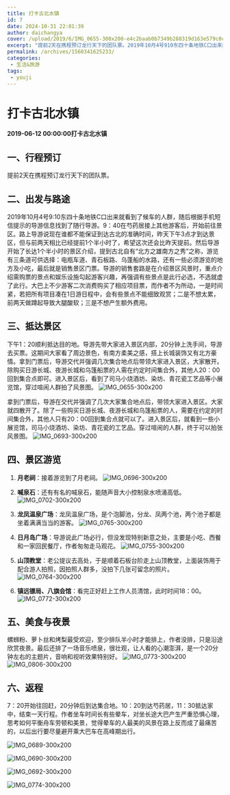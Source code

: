```yaml
---
title: 打卡古北水镇
id: 7
date: 2024-10-31 22:01:39
author: daichangya
cover: /upload/2019/6/IMG_0655-300x200-e4c2baab0b7349b288319d163e579c0c.jpg
excerpt: "提前2天在携程预订龙行天下的团队票。2019年10月4号910东四十条地铁C口出来就看到了候车的人群，随后根据手机短信提示的导游信息找到了随行导游。9：40在芍药居接上其他游客后，我们就开始前往景区。路上导游说现在谁都不能保证到达古北的准确时间，昨天下午3点才到达景区，但是与前两天相比已经是提前1"
permalink: /archives/1560341625233/
categories:
 - 生活&旅游
tags: 
 - youji
---
```


# 打卡古北水镇
**2019-06-12 00:00:00打卡古北水镇**

## 一、行程预订
提前2天在携程预订龙行天下的团队票。

## 二、出发与路途
2019年10月4号9:10东四十条地铁C口出来就看到了候车的人群，随后根据手机短信提示的导游信息找到了随行导游。9：40在芍药居接上其他游客后，开始前往景区。路上导游说现在谁都不能保证到达古北的准确时间，昨天下午3点才到达景区，但与前两天相比已经提前1个半小时了，希望这次还会比昨天提前。然后导游开始了长达1个半小时的景区介绍，提到古北自有“北方之雄南方之秀”之称，游览有三条道可供选择：电瓶车道、青石板路、乌蓬船的水路，还有一些必须游览的地方及小吃，最后就是销售景区门票。导游的销售套路是在介绍景区风景时，重点介绍需购票的景点和娱乐设施勾起游客兴趣，再强调有些景点是此行必选，不选就虚了此行。大巴上不少游客二次消费购买了相应项目票，而作者不为所动，一是时间紧，若把所有项目凑在1日游日程中，会有些景点不能细致观赏；二是不想太累，前两天做蹲起导致大腿酸软；三是不想产生额外费用。

## 三、抵达景区
下午1：20顺利抵达目的地。导游先带大家进入景区内部，20分钟上洗手间，导游去买票。这期间大家看了周边景色，有南方柔美之感，搭上长城装饰又有北方豪情。拿到门票后，导游交代并强调几次集合地点后带领大家进入景区，大家散开。除购买日游长城、夜游长城和乌篷船票的人需在约定时间集合外，其他人20：00回到集合点即可。进入景区后，看到了司马小烧酒坊、染坊、青花瓷工艺品等小展览馆，穿过喧闹人群拍了风景图。
![IMG_0655-300x200](https://images.jsdiff.com/upload/2019/6/IMG_0655-300x200-e4c2baab0b7349b288319d163e579c0c.jpg)

拿到门票后，导游在交代并强调了几次大家集合地点后，带领大家进入景区。大家就四散开了。除了一些购买日游长城、夜游长城和乌篷船票的人，需要在约定的时间集合外，其他人只有20：00回到集合点就可以了。进入景区后，就看到一些小展览馆，司马小烧酒坊、染坊、青花瓷的工艺品。穿过喧闹的人群，终于可以拍张风景图。
![IMG_0693-300x200](https://images.jsdiff.com/upload/2019/6/IMG_0693-300x200-d8c58deace6d4955a1539b1a10ca68e9.jpg)

## 四、景区游览
1. **月老祠**：接着游览到了月老祠。
![IMG_0696-300x200](https://images.jsdiff.com/upload/2019/6/IMG_0696-300x200-c83c0803368b4a0eacc0c59ed3801a7e.jpg)

2. **喊泉石**：还有有名的喊泉石，能随声音大小控制泉水喷涌高低。
![IMG_0702-300x200](https://images.jsdiff.com/upload/2019/6/IMG_0702-300x200-bd79dbf9ec654e68b7b0a2cd455b8196.jpg)

3. **龙凤温泉广场**：龙凤温泉广场，是个泡脚池，分龙、凤两个池，两个池子都是坐着满满当当的游客。
![IMG_0765-300x200](https://images.jsdiff.com/upload/2019/6/IMG_0765-300x200-2de3d31ed34140ab9371af1e6d8e1989.jpg)

4. **日月岛广场**：导游说此广场必行，但没发现特别新意之处，主要是小吃、西餐和一家回民餐厅，作者匆匆走马观花。
![IMG_0755-300x200](https://images.jsdiff.com/upload/2019/6/IMG_0755-300x200-fc35361e74de40adab8a4a4878e2a541.jpg)

5. **山顶教堂**：老公提议去高处，于是顺着石板台阶走上山顶教堂，上面装饰用于配合游人拍照，因拍照人群多，没拍下几张可留念的照片。
![IMG_0764-300x200](https://images.jsdiff.com/upload/2019/6/IMG_0764-300x200-d51f7db05a294f618440cb0cc5ff7c0d.jpg)

6. **镇远镖局、八旗会馆**：看完正好赶上工作人员清馆，此时时间18：00。
![IMG_0772-300x200](https://images.jsdiff.com/upload/2019/6/IMG_0772-300x200-5465e5bdb6c8477fbf170663d439d825.jpg)


## 五、美食与夜景
螺蛳粉、萝卜丝和烤梨最受欢迎，至少排队半小时才能排上，作者没排，只是沿途欣赏夜景。最后还排了一场音乐喷泉，很壮观，让人看的心潮澎湃，是一个20分钟左右的主题片，音响和视听效果特别好。
![IMG_0773-300x200](https://images.jsdiff.com/upload/2019/6/IMG_0773-300x200-bd6e3213c70b4917a8baa00dc465ad59.jpg)
![IMG_0806-300x200](https://images.jsdiff.com/upload/2019/6/IMG_0806-300x200-27e202dba6c948978dd8d6ca2f92c934.jpg)


## 六、返程
7：20开始往回赶，20分钟后到达集合地。10：20到达芍药居，11：30抵达家中，结束一天行程。作者坐车时间长有些晕车，对坐长途大巴产生严重恐惧心理，思考如何平衡舟车劳顿和美景，觉得晕车的人最美的风景在路上反而成了最痛苦的，以后出行要尽量避开乘大巴车在高峰期出行。

![IMG_0689-300x200](https://images.jsdiff.com/upload/2019/6/IMG_0689-300x200-1c03dfd289f34c81bd4edbcdbb8cc21d.jpg)

![IMG_0690-300x200](https://images.jsdiff.com/upload/2019/6/IMG_0690-300x200-276eb105323541ec94ef4fd41acd828d.jpg)

![IMG_0692-300x200](https://images.jsdiff.com/upload/2019/6/IMG_0692-300x200-8def58ca79dd46db92b89983dc30511c.jpg)

![IMG_0774-300x200](https://images.jsdiff.com/upload/2019/6/IMG_0774-300x200-fd05613365504087ad021b51db9d4e3e.jpg)